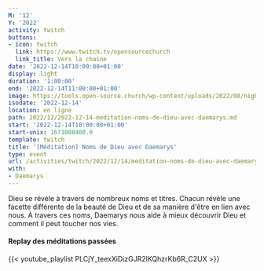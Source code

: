 ```yaml
---
M: '12'
Y: '2022'
activity: twitch
buttons:
- icon: twitch
  link: https://www.twitch.tv/opensourcechurch
  link_title: Vers la chaine
date: '2022-12-14T10:00:00+01:00'
display: light
duration: '1:00:00'
end: '2022-12-14T11:00:00+01:00'
image: https://tools.open-source.church/wp-content/uploads/2022/08/night-sky-osc-noms-de-dieu.jpg
isodate: '2022-12-14'
location: en ligne
path: 2022/12/2022-12-14-meditation-noms-de-dieu-avec-daemarys.md
start: '2022-12-14T10:00:00+01:00'
start-unix: 1671008400.0
template: twitch
title: '[Méditation] Noms de Dieu avec Daemarys'
type: event
url: /activities/twitch/2022/12/14/meditation-noms-de-dieu-avec-daemarys
with:
- Daemarys
---
```

Dieu se révèle à travers de nombreux noms et titres. Chacun révèle une facette différente de la beauté de Dieu et de sa manière d'être en lien avec nous. À travers ces noms, Daemarys nous aide à mieux découvrir Dieu et comment il peut toucher nos vies.


#### Replay des méditations passées

{{< youtube_playlist PLCjY_teexXiDizGJR2lKQhzrKb6R_C2UX >}}